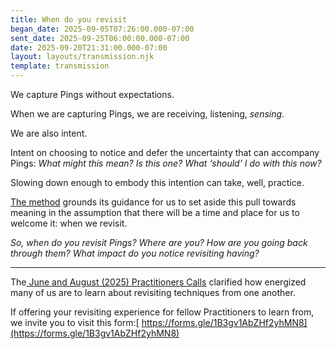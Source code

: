 ```yaml
---
title: When do you revisit
began_date: 2025-09-05T07:26:00.000-07:00
sent_date: 2025-09-25T06:00:00.000-07:00
date: 2025-09-20T21:31:00.000-07:00
layout: layouts/transmission.njk
template: transmission
---
```

We capture Pings without expectations. 

When we are capturing Pings, we are receiving, listening, *sensing*.

We are also intent. 

Intent on choosing to notice and defer the uncertainty that can accompany Pings: *What might this mean? Is this one? What ‘should’ I do with this now?*

Slowing down enough to embody this intention can take, well, practice. 

[The method](https://pingpractice.org/method/) grounds its guidance for us to set aside this pull towards meaning in the assumption that there will be a time and place for us to welcome it: when we revisit.

*So, when do you revisit Pings? Where are you? How are you going back through them? What impact do you notice revisiting having?*

- - -

The[ June and August (2025) Practitioners Calls](https://docs.google.com/forms/d/e/1FAIpQLSeVAXbCplH75NaRmaFCYJ8chI9GSPc2MKe3VQttUVBomDETTg/viewform?usp=sharing&ouid=115658284533241088477) clarified how energized many of us are to learn about revisiting techniques from one another. 

If offering your revisiting experience for fellow Practitioners to learn from, we invite you to visit this form:[ https://forms.gle/1B3gv1AbZHf2yhMN8](https://forms.gle/1B3gv1AbZHf2yhMN8)

